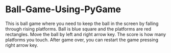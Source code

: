 # Ball-Game-Using-PyGame

This is ball game where you need to keep the ball in the screen by falling through rising platforms. Ball is blue square and the platforms are red rectangles. Move the ball by left and right arrow key. The score is how many platforms you touch. After game over, you can restart the game pressing right arrow key.
